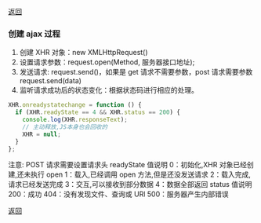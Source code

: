 [返回](./#/js/)

### 创建 ajax 过程


1. 创建 XHR 对象：new XMLHttpRequest()
2. 设置请求参数：request.open(Method, 服务器接口地址);
3. 发送请求: request.send()，如果是 get 请求不需要参数，post 请求需要参数 request.send(data)
4. 监听请求成功后的状态变化：根据状态码进行相应的处理。

```javascript
XHR.onreadystatechange = function () {
  if (XHR.readyState == 4 && XHR.status == 200) {
    console.log(XHR.responseText);
    // 主动释放,JS本身也会回收的
    XHR = null;
  }
};
```

注意: POST 请求需要设置请求头 readyState 值说明
0：初始化,XHR 对象已经创建,还未执行 open
1：载入,已经调用 open 方法,但是还没发送请求
2：载入完成,请求已经发送完成
3：交互,可以接收到部分数据
4：数据全部返回 status 值说明 200：成功 404：没有发现文件、查询或 URl 500：服务器产生内部错误

[返回](./#/js/)
